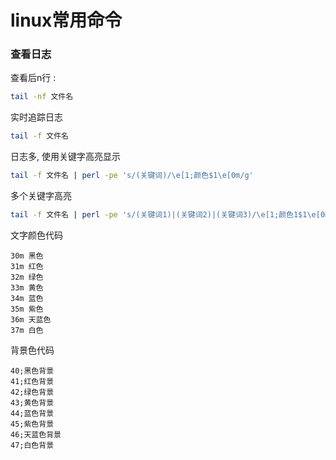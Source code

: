 # linux常用命令

### 查看日志

查看后n行 :

```bash
tail -nf 文件名
```

实时追踪日志

```bash
tail -f 文件名
```

日志多, 使用关键字高亮显示

```bash
tail -f 文件名 | perl -pe 's/(关键词)/\e[1;颜色$1\e[0m/g'
```

多个关键字高亮

```bash
tail -f 文件名 | perl -pe 's/(关键词1)|(关键词2)|(关键词3)/\e[1;颜色1$1\e[0m\e[1;颜色2$2\e[0m\e[1;颜色3$3\e[0m/g'
```

文字颜色代码

```
30m 黑色
31m 红色
32m 绿色
33m 黄色
34m 蓝色
35m 紫色
36m 天蓝色
37m 白色
```

背景色代码

```
40;黑色背景
41;红色背景
42;绿色背景
43;黄色背景
44;蓝色背景
45;紫色背景
46;天蓝色背景
47;白色背景
```

